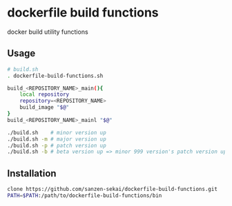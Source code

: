 # dockerfile build functions

docker build utility functions

## Usage

```bash
# build.sh
. dockerfile-build-functions.sh

build_<REPOSITORY_NAME>_main(){
	local repository
	repository=<REPOSITORY_NAME>
	build_image "$@"
}
build_<REPOSITORY_NAME>_mainl "$@"
```

```bash
./build.sh    # minor version up
./build.sh -m # major version up
./build.sh -p # patch version up
./build.sh -b # beta version up => minor 999 version's patch version up
```

## Installation

```bash
clone https://github.com/sanzen-sekai/dockerfile-build-functions.git
PATH=$PATH:/path/to/dockerfile-build-functions/bin
```
